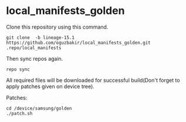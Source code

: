 
# local_manifests_golden

Clone this repository using this command.
```
git clone  -b lineage-15.1 https://github.com/oguzbakir/local_manifests_golden.git .repo/local_manifests
```

Then sync repos again.
```
repo sync
```

All required files will be downloaded for successful build(Don't forget to apply patches given on device tree).

Patches:
```
cd /device/samsung/golden
./patch.sh
```
